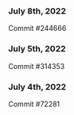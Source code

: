 ### July 8th, 2022

Commit #244666

### July 5th, 2022

Commit #314353


### July 4th, 2022

Commit #72281
